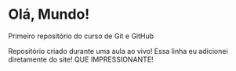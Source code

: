 # Olá, Mundo!
 Primeiro repositório do curso de Git e GitHub

 Repositório criado durante uma aula ao vivo!
Essa linha eu adicionei diretamente do site! QUE IMPRESSIONANTE!
